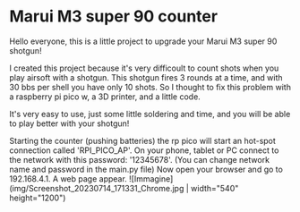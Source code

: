 # Marui M3 super 90 counter

Hello everyone, this is a little project to upgrade your Marui M3 super 90 shotgun!

I created this project because it's very difficoult to count shots when you play airsoft with a shotgun.
This shotgun fires 3 rounds at a time, and with 30 bbs per shell you have only 10 shots.
So I thought to fix this problem with a raspberry pi pico w, a 3D printer, and a little code.

It's very easy to use, just some little soldering and time, and you will be able to play better with your shotgun!

Starting the counter (pushing batteries) the rp pico will start an hot-spot connection called 'RPI_PICO_AP'.
On your phone, tablet or PC connect to the network with this password: '12345678'. (You can change network name and password in the main.py file)
Now open your browser and go to 192.168.4.1. A web page appear.
![Immagine](img/Screenshot_20230714_171331_Chrome.jpg | width="540" height="1200")
